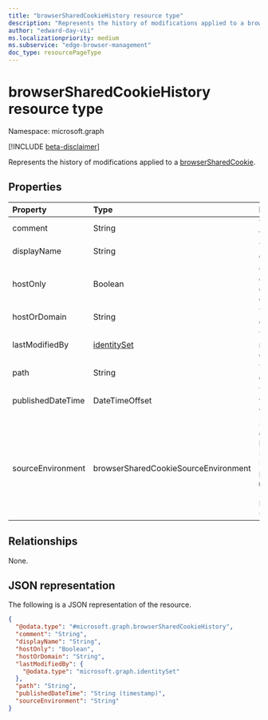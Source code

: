 ```yaml
---
title: "browserSharedCookieHistory resource type"
description: "Represents the history of modifications applied to a browserSharedCookie."
author: "edward-day-vii"
ms.localizationpriority: medium
ms.subservice: "edge-browser-management"
doc_type: resourcePageType
---
```


# browserSharedCookieHistory resource type

Namespace: microsoft.graph

[!INCLUDE [beta-disclaimer](../../includes/beta-disclaimer.md)]

Represents the history of modifications applied to a [browserSharedCookie](../resources/browsersharedcookie.md).

## Properties
|Property|Type|Description|
|:---|:---|:---|
|comment|String|The comment for the shared cookie.|
|displayName|String|The name of the cookie.|
|hostOnly|Boolean|Controls whether a cookie is a host-only or domain cookie.|
|hostOrDomain|String|The URL of the cookie.|
|lastModifiedBy|[identitySet](../resources/identityset.md)|The user who last modified the cookie.|
|path|String|The path of the cookie.|
|publishedDateTime|DateTimeOffset|The date and time when the cookie was last published.|
|sourceEnvironment|browserSharedCookieSourceEnvironment|Specifies how the cookies are shared between Microsoft Edge and Internet Explorer. The possible values are: `microsoftEdge`, `internetExplorer11`, `both`, `unknownFutureValue`.|

## Relationships
None.

## JSON representation
The following is a JSON representation of the resource.
<!-- {
  "blockType": "resource",
  "@odata.type": "microsoft.graph.browserSharedCookieHistory"
}
-->
``` json
{
  "@odata.type": "#microsoft.graph.browserSharedCookieHistory",
  "comment": "String",
  "displayName": "String",
  "hostOnly": "Boolean",
  "hostOrDomain": "String",
  "lastModifiedBy": {
    "@odata.type": "microsoft.graph.identitySet"
  },
  "path": "String",
  "publishedDateTime": "String (timestamp)",
  "sourceEnvironment": "String"
}
```

